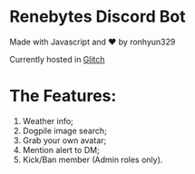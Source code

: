 # Renebytes Discord Bot
Made with Javascript and ❤️ by ronhyun329

Currently hosted in [Glitch](https://glitch.com)


# The Features:
1. Weather info;
2. Dogpile image search;
3. Grab your own avatar;
4. Mention alert to DM;
5. Kick/Ban member (Admin roles only).
